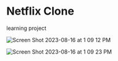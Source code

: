 # Netflix Clone
 learning project



 

![Screen Shot 2023-08-16 at 1 09 12 PM](https://github.com/dilhansiriwardhana/Netflix-Clone/assets/76891526/4e8cf811-8bbc-46da-a44f-4b290d6c31bb)



![Screen Shot 2023-08-16 at 1 09 23 PM](https://github.com/dilhansiriwardhana/Netflix-Clone/assets/76891526/4a6c2465-94df-4e8a-9837-1c8bff0e3cc9)
